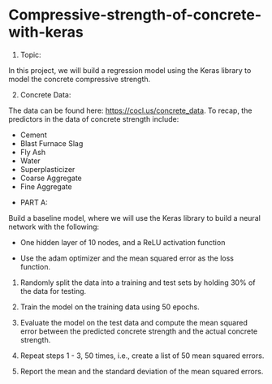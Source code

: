 # Compressive-strength-of-concrete-with-keras

1. Topic:

In this project, we will build a regression model using the Keras library to model the concrete compressive strength.

2. Concrete Data:

The data can be found here: https://cocl.us/concrete_data. To recap, the predictors in the data of concrete strength include:

- Cement
- Blast Furnace Slag
- Fly Ash
- Water
- Superplasticizer
- Coarse Aggregate
- Fine Aggregate

* PART A:

Build a baseline model, where we will use the Keras library to build a neural network with the following:

- One hidden layer of 10 nodes, and a ReLU activation function

- Use the adam optimizer and the mean squared error  as the loss function.

1. Randomly split the data into a training and test sets by holding 30% of the data for testing. 

2. Train the model on the training data using 50 epochs.

3. Evaluate the model on the test data and compute the mean squared error between the predicted concrete strength and the actual concrete strength.

4. Repeat steps 1 - 3, 50 times, i.e., create a list of 50 mean squared errors.

5. Report the mean and the standard deviation of the mean squared errors.

